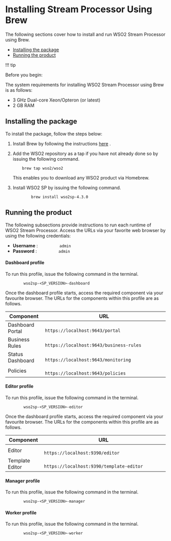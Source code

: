 # Installing Stream Processor Using Brew

The following sections cover how to install and run WSO2 Stream
Processor using Brew.

-   [Installing the
    package](#InstallingStreamProcessorUsingBrew-Installingthepackage)
-   [Running the
    product](#InstallingStreamProcessorUsingBrew-Runningtheproduct)

!!! tip

Before you begin:

The system requirements for installing WSO2 Stream Processor using Brew
is as follows:

-   3 GHz Dual-core Xeon/Opteron (or latest)
-   2 GB RAM


## Installing the package

To install the package, follow the steps below:

1.  Install Brew by following the instructions [here](https://brew.sh/)
    .
2.  Add the WSO2 repository as a tap if you have not already done so by
    issuing the following command.  

    ``` text
        brew tap wso2/wso2
    ```

      
    This enables you to download any WSO2 product via Homebrew.

3.  Install WSO2 SP by issuing the following command.  

    ``` text
            brew install wso2sp-4.3.0
    ```

## Running the product

The following subsections provide instructions to run each runtime of 
WSO2 Stream Processor. Access the URLs via your favorite web browser by
using the following credentials:

-   **Username** : `          admin         `
-   **Password** : `          admin         `

#### Dashboard profile

To run this profile, issue the following command in the terminal.

`         wso2sp-<SP_VERSION>-dashboard        `

Once the dashboard profile starts, access the required component via
your favourite browser. The URLs for the components within this profile
are as follows.

| Component        | URL                                                                                             |
|------------------|-------------------------------------------------------------------------------------------------|
| Dashboard Portal | `                             https://localhost:9643/portal                           `         |
| Business Rules   | `                             https://localhost:9643/business-rules                           ` |
| Status Dashboard | `                             https://localhost:9643/monitoring                           `     |
| Policies         | `                             https://localhost:9643/policies                           `       |

####  Editor profile

To run this profile, issue the following command in the terminal.

`         wso2sp-<SP_VERSION>-editor        `

Once the dashboard profile starts, access the required component via
your favourite browser. The URLs for the components within this profile
are as follows.

| Component       | URL                                                                                              |
|-----------------|--------------------------------------------------------------------------------------------------|
| Editor          | `                             https://localhost:9390/editor                           `          |
| Template Editor | `                             https://localhost:9390/template-editor                           ` |

  

#### Manager profile

To run this profile, issue the following command in the terminal.

`         wso2sp-<SP_VERSION>-manager        `  

#### Worker profile

To run this profile, issue the following command in the terminal.

`         wso2sp-<SP_VERSION>-worker        `
